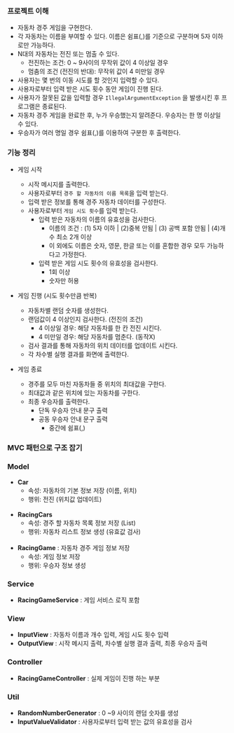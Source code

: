 ### 프로젝트 이해

- 자동차 경주 게임을 구현한다.
- 각 자동차는 이름을 부여할 수 있다. 이름은 쉼표(,)를 기준으로 구분하며 5자 이하로만 가능하다.
- N대의 자동차는 전진 또는 멈출 수 있다.
    - 전진하는 조건: 0 ~ 9사이의 무작위 값이 4 이상일 경우
    - 멈춤의 조건 (전진의 반대): 무작위 값이 4 미만일 경우
- 사용자는 몇 번의 이동 시도를 할 것인지 입력할 수 있다.
- 사용자로부터 입력 받은 시도 횟수 동안 게임이 진행 된다.
- 사용자가 잘못된 값을 입력할 경우 `IllegalArgumentException` 을 발생시킨 후 프로그램은 종료된다.
- 자동차 경주 게임을 완료한 후, 누가 우승했는지 알려준다. 우승자는 한 명 이상일 수 있다.
- 우승자가 여러 명일 경우 쉼표(,)를 이용하여 구분한 후 출력한다.

### 기능 정리

- 게임 시작
    - 시작 메시지를 출력한다.
    - 사용자로부터 `경주 할 자동차의 이름 목록`을 입력 받는다.
    - 입력 받은 정보를 통해 경주 자동차 데이터를 구성한다.
    - 사용자로부터 `게임 시도 횟수`를 입력 받는다.
        - 입력 받은 자동차의 이름의 유효성을 검사한다.
            - 이름의 조건 : (1) 5자 이하 | (2)중복 안됨 | (3) 공백 포함 안됨 | (4)개수 최소 2개 이상
            - 이 외에도 이름은 숫자, 영문, 한글 또는 이를 혼합한 경우 모두 가능하다고 가정한다.
        - 입력 받은 게임 시도 횟수의 유효성을 검사한다.
            - 1회 이상
            - 숫자만 허용

- 게임 진행 (시도 횟수만큼 반복)
    - 자동차별 랜덤 숫자를 생성한다.
    - 랜덤값이 4 이상인지 검사한다. (전진의 조건)
        - 4 이상일 경우: 해당 자동차를 한 칸 전진 시킨다.
        - 4 미만일 경우: 해당 자동차를 멈춘다. (동작X)
    - 검사 결과를 통해 자동차의 위치 데이터를 업데이트 시킨다.
    - 각 차수별 실행 결과를 화면에 출력한다.

- 게임 종료
    - 경주를 모두 마친 자동차들 중 위치의 최대값을 구한다.
    - 최대값과 같은 위치에 있는 자동차를 구한다.
    - 최종 우승자를 출력한다.
        - 단독 우승자 안내 문구 출력
        - 공동 우승자 안내 문구 출력
            - 중간에 쉼표(,)

### MVC 패턴으로 구조 잡기

### Model

- **Car**
    - 속성: 자동차의 기본 정보 저장 (이름, 위치)
    - 행위: 전진 (위치값 업데이트)
<br></br>
- **RacingCars**
    - 속성: 경주 할 자동차 목록 정보 저장 (List<Car>)
    - 행위: 자동차 리스트 정보 생성 (유효값 검사)
      <br></br>
- **RacingGame** : 자동차 경주 게임 정보 저장
    - 속성: 게임 정보 저장
    - 행위: 우승자 정보 생성

### Service

- **RacingGameService** : 게임 서비스 로직 포함

### View

- **InputView** : 자동차 이름과 개수 입력, 게임 시도 횟수 입력
- **OutputView** : 시작 메시지 출력, 차수별 실행 결과 출력, 최종 우승자 출력

### Controller

- **RacingGameController** : 실제 게임이 진행 하는 부분

### Util

- **RandomNumberGenerator** : 0 ~9 사이의 랜덤 숫자를 생성
- **InputValueValidator** : 사용자로부터 입력 받는 값의 유효성을 검사